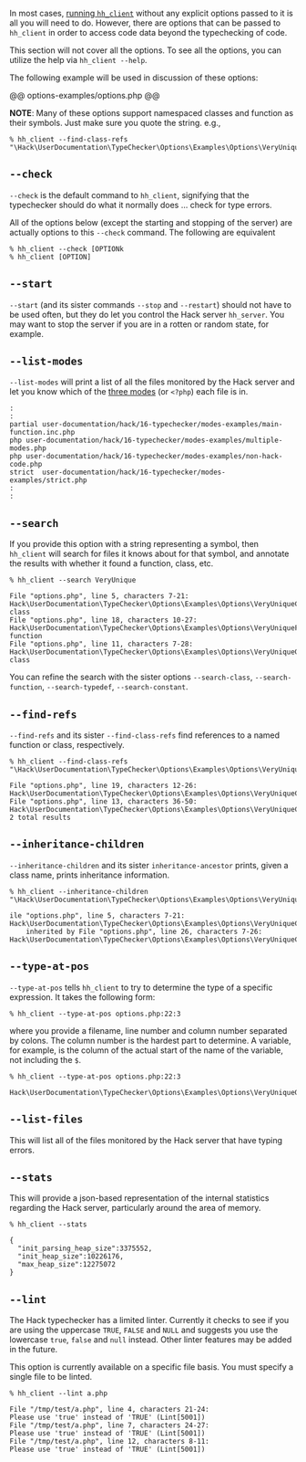In most cases, [running `hh_client`](running.md) without any explicit options passed to it is all you will need to do. However, there are options that can be passed to `hh_client` in order to access code data beyond the typechecking of code.

This section will not cover all the options. To see all the options, you can utilize the help via `hh_client --help`.

The following example will be used in discussion of these options:

@@ options-examples/options.php @@

**NOTE**: Many of these options support namespaced classes and function as their symbols. Just make sure you quote the string. e.g.,

```
% hh_client --find-class-refs "\Hack\UserDocumentation\TypeChecker\Options\Examples\Options\VeryUniqueClass"
```

## `--check`

`--check` is the default command to `hh_client`, signifying that the typechecker should do what it normally does ... check for type errors.

All of the options below (except the starting and stopping of the server) are actually options to this `--check` command. The following are equivalent

```
% hh_client --check [OPTIONk
% hh_client [OPTION]
```

## `--start`

`--start` (and its sister commands `--stop` and `--restart`) should not have to be used often, but they do let you control the Hack server `hh_server`. You may want to stop the server if you are in a rotten or random state, for example.

## `--list-modes`

`--list-modes` will print a list of all the files monitored by the Hack server and let you know which of the [three modes](./modes.md) (or `<?php`) each file is in.

```
:
:
partial user-documentation/hack/16-typechecker/modes-examples/main-function.inc.php
php user-documentation/hack/16-typechecker/modes-examples/multiple-modes.php
php user-documentation/hack/16-typechecker/modes-examples/non-hack-code.php
strict  user-documentation/hack/16-typechecker/modes-examples/strict.php
:
:
```

## `--search`

If you provide this option with a string representing a symbol, then `hh_client` will search for files it knows about for that symbol, and annotate the results with whether it found a function, class, etc.

```
% hh_client --search VeryUnique

File "options.php", line 5, characters 7-21: Hack\UserDocumentation\TypeChecker\Options\Examples\Options\VeryUniqueClass, class
File "options.php", line 18, characters 10-27: Hack\UserDocumentation\TypeChecker\Options\Examples\Options\VeryUniqueFunction, function
File "options.php", line 11, characters 7-28: Hack\UserDocumentation\TypeChecker\Options\Examples\Options\VeryUniqueGenericClass, class
```

You can refine the search with the sister options `--search-class`, `--search-function`, `--search-typedef`, `--search-constant`.

## `--find-refs`

`--find-refs` and its sister `--find-class-refs` find references to a named function or class, respectively.

```
% hh_client --find-class-refs "\Hack\UserDocumentation\TypeChecker\Options\Examples\Options\VeryUniqueClass"

File "options.php", line 19, characters 12-26: Hack\UserDocumentation\TypeChecker\Options\Examples\Options\VeryUniqueClass::__construct
File "options.php", line 13, characters 36-50: Hack\UserDocumentation\TypeChecker\Options\Examples\Options\VeryUniqueClass
2 total results
```

## `--inheritance-children`

`--inheritance-children` and its sister `inheritance-ancestor` prints, given a class name, prints inheritance information.

```
% hh_client --inheritance-children "\Hack\UserDocumentation\TypeChecker\Options\Examples\Options\VeryUniqueClass"

ile "options.php", line 5, characters 7-21: Hack\UserDocumentation\TypeChecker\Options\Examples\Options\VeryUniqueClass
    inherited by File "options.php", line 26, characters 7-26: Hack\UserDocumentation\TypeChecker\Options\Examples\Options\VeryUniqueClassChild
```

## `--type-at-pos`

`--type-at-pos` tells `hh_client` to try to determine the type of a specific expression. It takes the following form:

```
% hh_client --type-at-pos options.php:22:3
```

where you provide a filename, line number and column number separated by colons. The column number is the hardest part to determine. A variable, for example, is the column of the actual start of the name of the variable, not including the `$`.

```
% hh_client --type-at-pos options.php:22:3

Hack\UserDocumentation\TypeChecker\Options\Examples\Options\VeryUniqueGenericClass
```

## `--list-files`

This will list all of the files monitored by the Hack server that have typing errors.

## `--stats`

This will provide a json-based representation of the internal statistics regarding the Hack server, particularly around the area of memory.

```
% hh_client --stats

{
  "init_parsing_heap_size":3375552,
  "init_heap_size":10226176,
  "max_heap_size":12275072
}
```

## `--lint`

The Hack typechecker has a limited linter. Currently it checks to see if you are using the uppercase `TRUE`, `FALSE` and `NULL` and  suggests you use the lowercase `true`, `false` and `null` instead. Other linter features may be added in the future.

This option is currently available on a specific file basis. You must specify a single file to be linted.

```
% hh_client --lint a.php

File "/tmp/test/a.php", line 4, characters 21-24:
Please use 'true' instead of 'TRUE' (Lint[5001])
File "/tmp/test/a.php", line 7, characters 24-27:
Please use 'true' instead of 'TRUE' (Lint[5001])
File "/tmp/test/a.php", line 12, characters 8-11:
Please use 'true' instead of 'TRUE' (Lint[5001])
```
